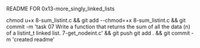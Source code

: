 README FOR 0x13-more_singly_linked_lists

chmod u+x 8-sum_listint.c && git add --chmod=+x 8-sum_listint.c && git commit -m 'task 07 Write a function that returns the sum of all the data (n) of a listint_t linked list. 7-get_nodeint.c' && git push
git add . && git commit -m 'created readme'